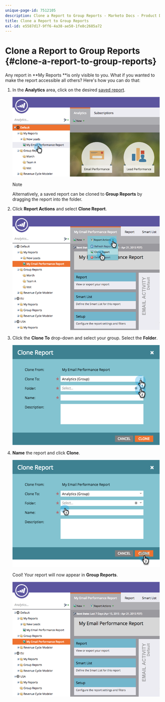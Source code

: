 ```yaml
---
unique-page-id: 7512105
description: Clone a Report to Group Reports - Marketo Docs - Product Documentation
title: Clone a Report to Group Reports
exl-id: e5587d17-9ff6-4a38-ae50-1fe8c2685a72
---
```

# Clone a Report to Group Reports {#clone-a-report-to-group-reports}

Any report in **My Reports **is only visible to you. What if you wanted to make the report accessible all others? Here's how you can do that:

1. In the **Analytics** area, click on the desired [saved report](/help/marketo/product-docs/reporting/basic-reporting/creating-reports/save-a-report.md).

   ![](assets/image2015-4-21-11-3a25-3a54.png)

   >[!NOTE]
   >
   >Alternatively, a saved report can be cloned to **Group Reports** by dragging the report into the folder.

1. Click **Report Actions** and select **Clone Report**.

   ![](assets/image2015-4-21-11-3a29-3a32.png)

1. Click the **Clone To** drop-down and select your group. Select the **Folder**.

   ![](assets/image2015-4-21-11-3a32-3a0.png)

1. **Name** the report and click **Clone**.

   ![](assets/image2015-4-21-11-3a33-3a11.png)

   Cool! Your report will now appear in **Group Reports**.

   ![](assets/image2015-4-21-11-3a37-3a25.png)
